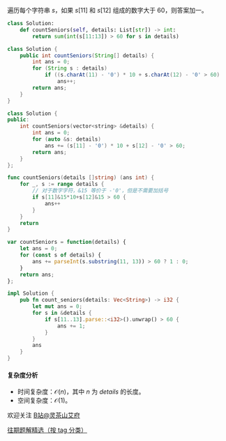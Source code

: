 遍历每个字符串 $s$，如果 $s[11]$ 和 $s[12]$ 组成的数字大于 $60$，则答案加一。

```py [sol-Python3]
class Solution:
    def countSeniors(self, details: List[str]) -> int:
        return sum(int(s[11:13]) > 60 for s in details)
```

```java [sol-Java]
class Solution {
    public int countSeniors(String[] details) {
        int ans = 0;
        for (String s : details)
            if ((s.charAt(11) - '0') * 10 + s.charAt(12) - '0' > 60)
                ans++;
        return ans;
    }
}
```

```cpp [sol-C++]
class Solution {
public:
    int countSeniors(vector<string> &details) {
        int ans = 0;
        for (auto &s: details)
            ans += (s[11] - '0') * 10 + s[12] - '0' > 60;
        return ans;
    }
};
```

```go [sol-Go]
func countSeniors(details []string) (ans int) {
	for _, s := range details {
		// 对于数字字符，&15 等价于 -'0'，但是不需要加括号
		if s[11]&15*10+s[12]&15 > 60 {
			ans++
		}
	}
	return
}
```

```js [sol-JavaScript]
var countSeniors = function(details) {
    let ans = 0;
    for (const s of details) {
        ans += parseInt(s.substring(11, 13)) > 60 ? 1 : 0;
    }
    return ans;
};
```

```rust [sol-Rust]
impl Solution {
    pub fn count_seniors(details: Vec<String>) -> i32 {
        let mut ans = 0;
        for s in &details {
            if s[11..13].parse::<i32>().unwrap() > 60 {
                ans += 1;
            }
        }
        ans
    }
}
```

#### 复杂度分析

- 时间复杂度：$\mathcal{O}(n)$，其中 $n$ 为 $\textit{details}$ 的长度。
- 空间复杂度：$\mathcal{O}(1)$。

欢迎关注 [B站@灵茶山艾府](https://b23.tv/JMcHRRp)

[往期题解精选（按 tag 分类）](https://github.com/EndlessCheng/codeforces-go/blob/master/leetcode/SOLUTIONS.md)
